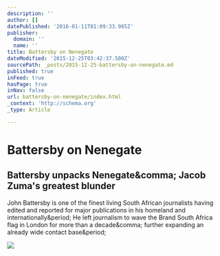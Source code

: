 ```yaml
---
description: ''
author: []
datePublished: '2016-01-11T01:09:33.965Z'
publisher:
  domain: ''
  name: ''
title: Battersby on Nenegate
dateModified: '2015-12-25T03:42:37.500Z'
sourcePath: _posts/2015-12-25-battersby-on-nenegate.md
published: true
inFeed: true
hasPage: true
inNav: false
url: battersby-on-nenegate/index.html
_context: 'http://schema.org'
_type: Article

---
```

# Battersby on Nenegate

<article style=""><h1>Battersby unpacks Nenegate&amp;comma; Jacob Zuma's greatest blunder</h1><p>John Battersby is one of the finest living South African journalists having edited and reported for major publications in his homeland and internationally&amp;period; He left journalism to wave the Brand South Africa flag in London for more than a decade&amp;comma; further expanding an already wide contact base&amp;period;</p><img src="http://www.biznews.com/wp-content/uploads/2015/09/Nhlanhla_Nene_Slider.jpg" /></article>